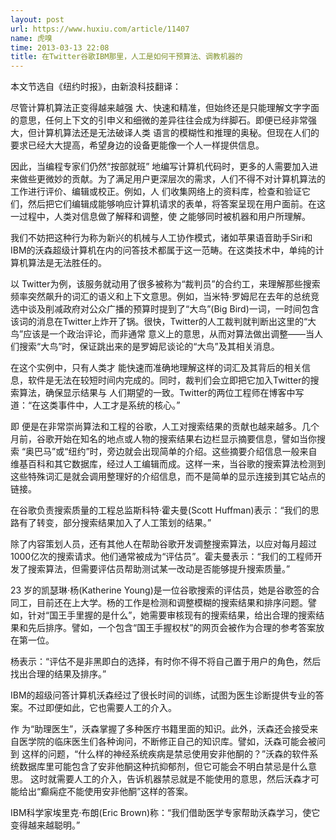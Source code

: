 ```yaml
---
layout: post
url: https://www.huxiu.com/article/11407
name: 虎嗅
time: 2013-03-13 22:08
title: 在Twitter谷歌IBM那里，人工是如何干预算法、调教机器的
---
```

本文节选自《纽约时报》，由新浪科技翻译：

尽管计算机算法正变得越来越强 大、快速和精准，但始终还是只能理解文字字面的意思，任何上下文的引申义和细微的差异往往会成为绊脚石。即便已经非常强大，但计算机算法还是无法破译人类 语言的模糊性和推理的奥秘。但现在人们的要求已经大大提高，希望身边的设备更能像一个人一样提供信息。

因此，当编程专家们仍然“按部就班” 地编写计算机代码时，更多的人需要加入进来做些更微妙的贡献。为了满足用户更深层次的需求，人们不得不对计算机算法的工作进行评价、编辑或校正。例如，人 们收集网络上的资料库，检查和验证它们，然后把它们编辑成能够响应计算机请求的表单，将答案呈现在用户面前。在这一过程中，人类对信息做了解释和调整，使 之能够同时被机器和用户所理解。

我们不妨把这种行为称为新兴的机械与人工协作模式，诸如苹果语音助手Siri和IBM的沃森超级计算机在内的问答技术都属于这一范畴。在这类技术中，单纯的计算机算法是无法胜任的。

以 Twitter为例，该服务就动用了很多被称为“裁判员”的合约工，来理解那些搜索频率突然飙升的词汇的语义和上下文意思。例如，当米特·罗姆尼在去年的总统竞选中谈及削减政府对公众广播的预算时提到了“大鸟”(Big Bird)一词，一时间包含该词的消息在Twitter上炸开了锅。很快，Twitter的人工裁判就判断出这里的“大鸟”应该是一个政治评论，而非通常 意义上的意思，从而对算法做出调整——当人们搜索“大鸟”时，保证跳出来的是罗姆尼谈论的“大鸟”及其相关消息。

在这个实例中，只有人类才 能快速而准确地理解这样的词汇及其背后的相关信息，软件是无法在较短时间内完成的。同时，裁判们会立即把它加入Twitter的搜索算法，确保显示结果与 人们期望的一致。Twitter的两位工程师在博客中写道：“在这类事件中，人工才是系统的核心。”

即 便是在非常崇尚算法和工程的谷歌，人工对搜索结果的贡献也越来越多。几个月前，谷歌开始在知名的地点或人物的搜索结果右边栏显示摘要信息，譬如当你搜索 “奥巴马”或“纽约”时，旁边就会出现简单的介绍。这些摘要介绍信息一般来自维基百科和其它数据库，经过人工编辑而成。这样一来，当谷歌的搜索算法检测到 这些特殊词汇是就会调用整理好的介绍信息，而不是简单的显示连接到其它站点的链接。

在谷歌负责搜索质量的工程总监斯科特·霍夫曼(Scott Huffman)表示：“我们的思路有了转变，部分搜索结果加入了人工策划的结果。”

除了内容策划人员，还有其他人在帮助谷歌开发调整搜索算法，以应对每月超过1000亿次的搜索请求。他们通常被成为“评估员”。霍夫曼表示：“我们的工程师开发了搜索算法，但需要评估员帮助测试某一改动是否能够提升搜索质量。”

23 岁的凯瑟琳·杨(Katherine Young)是一位谷歌搜索的评估员，她是谷歌签的合同工，目前还在上大学。杨的工作是检测和调整模糊的搜索结果和排序问题。譬如，针对“国王手里握的是什么”，她需要审核现有的搜索结果，给出合理的搜索结果和先后排序。譬如，一个包含“国王手握权杖”的网页会被作为合理的参考答案放在第一位。

杨表示：“评估不是非黑即白的选择，有时你不得不将自己置于用户的角色，然后找出合理的结果及排序。”

IBM的超级问答计算机沃森经过了很长时间的训练，试图为医生诊断提供专业的答案。不过即便如此，它也需要人工的介入。

作 为“助理医生”，沃森掌握了多种医疗书籍里面的知识。此外，沃森还会接受来自医学院的临床医生们各种询问，不断修正自己的知识库。譬如，沃森可能会被问到 这样的问题，“什么样的神经系统疾病是禁忌使用安非他酮的？”沃森的软件系统数据库里可能包含了安非他酮这种抗抑郁剂，但它可能会不明白禁忌是什么意思。 这时就需要人工的介入，告诉机器禁忌就是不能使用的意思，然后沃森才可能给出“癫痫症不能使用安非他酮”这样的答案。

IBM科学家埃里克·布朗(Eric Brown)称：“我们借助医学专家帮助沃森学习，使它变得越来越聪明。”

